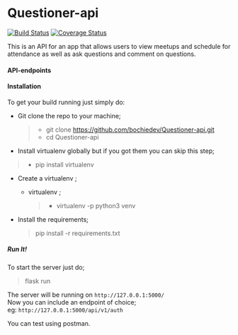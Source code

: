 # Questioner-api

[![Build Status](https://travis-ci.com/bochiedev/Questioner-api.svg?branch=develop)](https://travis-ci.com/bochiedev/Questioner-api) [![Coverage Status](https://coveralls.io/repos/github/bochiedev/Questioner-api/badge.svg?branch=develop)](https://coveralls.io/github/bochiedev/Questioner-api?branch=develop)

This is an API for an app that allows users to view meetups and schedule for attendance as well as ask questions and comment on questions.

#### API-endpoints



#### Installation

To get your build running just simply do:

* Git clone the repo to your machine;
  >  * git clone https://github.com/bochiedev/Questioner-api.git
  >  * cd Questioner-api

* Install virtualenv globally but if you got them you can skip this step;
> * pip install virtualenv

* Create a virtualenv ;
    * virtualenv ;
        > * virtualenv -p python3 venv             


* Install the requirements;
   > pip install -r requirements.txt

##### Run It!

To start the server just do;
> flask run

The server will be running on    `http://127.0.0.1:5000/`   
Now you can include an endpoint of choice;   
eg:   `http://127.0.0.1:5000/api/v1/auth`


You can test using postman.
